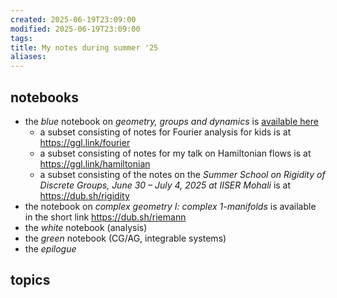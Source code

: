 ```yaml
---
created: 2025-06-19T23:09:00
modified: 2025-06-19T23:09:00
tags:
title: My notes during summer '25
aliases:
---
```


## notebooks

- the *blue* notebook on *geometry, groups and dynamics* is [available here](https://mozilla.github.io/pdf.js/web/viewer.html?file=https://rupadarshiray.github.io/academicmatters/notes/2502%20geometry%20and%20analysis.GGD.pdf)
	- a subset consisting of notes for Fourier analysis for kids is at https://ggl.link/fourier
	- a subset consisting of notes for my talk on Hamiltonian flows is at https://ggl.link/hamiltonian
	- a subset consisting of the notes on the *Summer School on Rigidity of Discrete Groups, June 30 – July 4, 2025 at IISER Mohali* is at https://dub.sh/rigidity
- the notebook on *complex geometry I: complex 1-manifolds* is available in the short link https://dub.sh/riemann
- the *white* notebook (analysis)
- the *green* notebook (CG/AG, integrable systems)
- the *epilogue*

## topics

